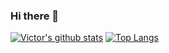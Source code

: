 ### Hi there 👋

[![Victor's github stats](https://github-readme-stats.vercel.app/api?username=victortomaili&show_icons=true&theme=tokyonight&hide=prs)](https://github.com/victortomaili)
[![Top Langs](https://github-readme-stats.vercel.app/api/top-langs/?username=victortomaili&langs_count=9&hide=javascript,html,css,assembly&layout=compact&theme=tokyonight)](https://github.com/victortomaili)
